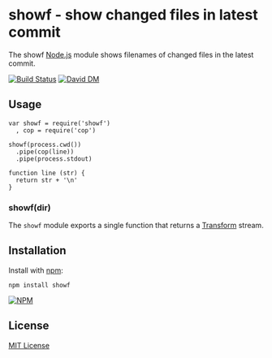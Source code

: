 # showf - show changed files in latest commit

The showf [Node.js](http://nodejs.org/) module shows filenames of changed files in the latest commit. 

[![Build Status](https://secure.travis-ci.org/michaelnisi/showf.png)](http://travis-ci.org/michaelnisi/showf) [![David DM](https://david-dm.org/michaelnisi/showf.png)](http://david-dm.org/michaelnisi/showf)

## Usage
   
    var showf = require('showf')
      , cop = require('cop')

    showf(process.cwd())
      .pipe(cop(line))
      .pipe(process.stdout)

    function line (str) {
      return str + '\n'
    }

### showf(dir)

The `showf` module exports a single function that returns a [Transform](http://nodejs.org/api/stream.html#stream_class_stream_transform) stream.

## Installation

Install with [npm](https://npmjs.org):

    npm install showf

[![NPM](https://nodei.co/npm/showf.png)](https://npmjs.org/package/showf)

## License

[MIT License](https://raw.github.com/michaelnisi/showf/master/LICENSE)
